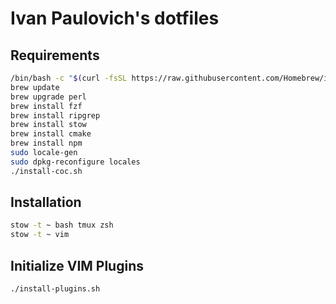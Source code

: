 # Ivan Paulovich's dotfiles

## Requirements 

```sh
/bin/bash -c "$(curl -fsSL https://raw.githubusercontent.com/Homebrew/install/HEAD/install.sh)"
brew update
brew upgrade perl
brew install fzf
brew install ripgrep
brew install stow
brew install cmake
brew install npm
sudo locale-gen
sudo dpkg-reconfigure locales
./install-coc.sh
```

## Installation

```sh
stow -t ~ bash tmux zsh
stow -t ~ vim
```

## Initialize VIM Plugins

```sh
./install-plugins.sh
```
